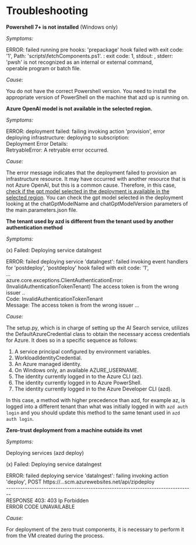 # Troubleshooting  
   
**Powershell 7+ is not installed** (Windows only)
   
*Symptoms:*  
   
ERROR: failed running pre hooks: 'prepackage' hook failed with exit code: '1', Path: 'scripts\fetchComponents.ps1'. : exit code: 1, stdout: , stderr: 'pwsh' is not recognized as an internal or external command,  
operable program or batch file.  
   
*Cause:*
   
You do not have the correct Powershell version. You need to install the appropriate version of PowerShell on the machine that azd up is running on.  
   
**Azure OpenAI model is not available in the selected region.**
   
*Symptoms:*  
   
ERROR: deployment failed: failing invoking action 'provision', error deploying infrastructure: deploying to subscription:  
Deployment Error Details:  
RetryableError: A retryable error occurred.  
   
*Cause:*  
   
The error message indicates that the deployment failed to provision an infrastructure resource. It may have occurred with another resource that is not Azure OpenAI, but this is a common cause. Therefore, in this case, [check if the gpt model selected in the deployment is available in the selected region](https://learn.microsoft.com/en-us/azure/ai-services/openai/concepts/models). You can check the gpt model selected in the deployment looking at the chatGptModelName and chatGptModelVersion parameters of the main.parameters.json file.  
   
**The tenant used by azd is different from the tenant used by another authentication method**  
   
*Symptoms:*  
  
  (x) Failed: Deploying service dataIngest  
   
ERROR: failed deploying service 'dataIngest': failed invoking event handlers for 'postdeploy', 'postdeploy' hook failed with exit code: '1',  
...  
azure.core.exceptions.ClientAuthenticationError: (InvalidAuthenticationTokenTenant) The access token is from the wrong issuer ..  
Code: InvalidAuthenticationTokenTenant  
Message: The access token is from the wrong issuer ...  
   
*Cause:*  
   
The setup.py, which is in charge of setting up the AI Search service, utilizes the DefaultAzureCredential class to obtain the necessary access credentials for Azure. It does so in a specific sequence as follows:

1. A service principal configured by environment variables.  
2. WorkloadIdentityCredential.  
3. An Azure managed identity.  
4. On Windows only, an available AZURE_USERNAME.  
5. The identity currently logged in to the Azure CLI (az).  
6. The identity currently logged in to Azure PowerShell.  
7. The identity currently logged in to the Azure Developer CLI (azd).  
   
In this case, a method with higher precedence than azd, for example az, is logged into a different tenant than what was initially logged in with `azd auth login` and you should update this method to the same tenant used in `azd auth login`.  
   
**Zero-trust deployment from a machine outside its vnet**  
   
*Symptoms:*  
   
Deploying services (azd deploy)  
  
  (x) Failed: Deploying service dataIngest  

ERROR: failed deploying service 'dataIngest': failing invoking action 'deploy', POST https://...scm.azurewebsites.net/api/zipdeploy  
<span>--------------------------------------------------------------------------------</span>  
RESPONSE 403: 403 Ip Forbidden  
ERROR CODE UNAVAILABLE  
   
*Cause:*  
   
For deployment of the zero trust components, it is necessary to perform it from the VM created during the process. 